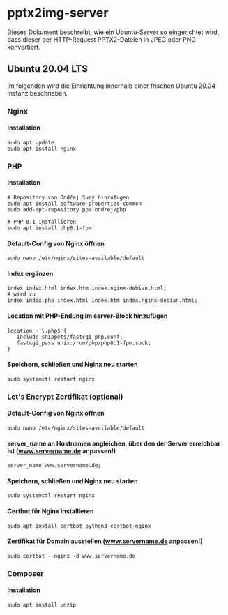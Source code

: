 # pptx2img-server
Dieses Dokument beschreibt, wie ein Ubuntu-Server so eingerichtet wird, dass dieser per HTTP-Request PPTX2-Dateien in JPEG oder PNG konvertiert.

## Ubuntu 20.04 LTS
Im folgenden wird die Einrichtung innerhalb einer frischen Ubuntu 20.04 Instanz beschrieben.

### Nginx
#### Installation
```
sudo apt update
sudo apt install nginx
```

### PHP
#### Installation
```
# Repository von Ondřej Surý hinzufügen
sudo apt install software-properties-common
sudo add-apt-repository ppa:ondrej/php

# PHP 8.1 installieren
sudo apt install php8.1-fpm
```

#### Default-Config von Nginx öffnen
```
sudo nano /etc/nginx/sites-available/default
```

#### Index ergänzen
```
index index.html index.htm index.nginx-debian.html;
# wird zu 
index index.php index.html index.htm index.nginx-debian.html;
```

#### Location mit PHP-Endung im server-Block hinzufügen
```
location ~ \.php$ {
   include snippets/fastcgi-php.conf;
   fastcgi_pass unix:/run/php/php8.1-fpm.sock;
}
```

#### Speichern, schließen und Nginx neu starten
```
sudo systemctl restart nginx
```

### Let's Encrypt Zertifikat (optional)

#### Default-Config von Nginx öffnen
```
sudo nano /etc/nginx/sites-available/default
```

#### server_name an Hostnamen angleichen, über den der Server erreichbar ist (www.servername.de anpassen!)
```
server_name www.servername.de;
```

#### Speichern, schließen und Nginx neu starten
```
sudo systemctl restart nginx
```

#### Certbot für Nginx installieren
```
sudo apt install certbot python3-certbot-nginx
```

#### Zertifikat für Domain ausstellen (www.servername.de anpassen!)
```
sudo certbot --nginx -d www.servername.de
```

### Composer
#### Installation
```
sudo apt install unzip
```
